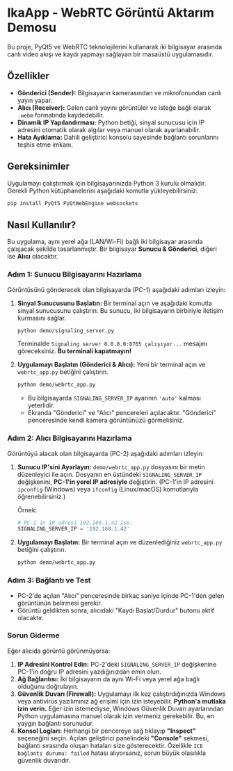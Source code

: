 # IkaApp - WebRTC Görüntü Aktarım Demosu

Bu proje, PyQt5 ve WebRTC teknolojilerini kullanarak iki bilgisayar arasında canlı video akışı ve kaydı yapmayı sağlayan bir masaüstü uygulamasıdır.

## Özellikler

- **Gönderici (Sender):** Bilgisayarın kamerasından ve mikrofonundan canlı yayın yapar.
- **Alıcı (Receiver):** Gelen canlı yayını görüntüler ve isteğe bağlı olarak `.webm` formatında kaydedebilir.
- **Dinamik IP Yapılandırması:** Python betiği, sinyal sunucusu için IP adresini otomatik olarak algılar veya manuel olarak ayarlanabilir.
- **Hata Ayıklama:** Dahili geliştirici konsolu sayesinde bağlantı sorunlarını teşhis etme imkanı.

## Gereksinimler

Uygulamayı çalıştırmak için bilgisayarınızda Python 3 kurulu olmalıdır. Gerekli Python kütüphanelerini aşağıdaki komutla yükleyebilirsiniz:

```bash
pip install PyQt5 PyQtWebEngine websockets
```

## Nasıl Kullanılır?

Bu uygulama, aynı yerel ağa (LAN/Wi-Fi) bağlı iki bilgisayar arasında çalışacak şekilde tasarlanmıştır. Bir bilgisayar **Sunucu & Gönderici**, diğeri ise **Alıcı** olacaktır.

### Adım 1: Sunucu Bilgisayarını Hazırlama

Görüntüsünü gönderecek olan bilgisayarda (PC-1) aşağıdaki adımları izleyin:

1.  **Sinyal Sunucusunu Başlatın:**
    Bir terminal açın ve aşağıdaki komutla sinyal sunucusunu çalıştırın. Bu sunucu, iki bilgisayarın birbiriyle iletişim kurmasını sağlar.
    ```bash
    python demo/signaling_server.py
    ```
    Terminalde `Signaling server 0.0.0.0:8765 çalışıyor...` mesajını göreceksiniz. **Bu terminali kapatmayın!**

2.  **Uygulamayı Başlatın (Gönderici & Alıcı):**
    Yeni bir terminal açın ve `webrtc_app.py` betiğini çalıştırın.
    ```bash
    python demo/webrtc_app.py
    ```
    - Bu bilgisayarda `SIGNALING_SERVER_IP` ayarının `'auto'` kalması yeterlidir.
    - Ekranda "Gönderici" ve "Alıcı" pencereleri açılacaktır. "Gönderici" penceresinde kendi kamera görüntünüzü görmelisiniz.

### Adım 2: Alıcı Bilgisayarını Hazırlama

Görüntüyü alacak olan bilgisayarda (PC-2) aşağıdaki adımları izleyin:

1.  **Sunucu IP'sini Ayarlayın:**
    `demo/webrtc_app.py` dosyasını bir metin düzenleyici ile açın. Dosyanın en üstündeki `SIGNALING_SERVER_IP` değişkenini, **PC-1'in yerel IP adresiyle** değiştirin. (PC-1'in IP adresini `ipconfig` (Windows) veya `ifconfig` (Linux/macOS) komutlarıyla öğrenebilirsiniz.)

    Örnek:
    ```python
    # PC-1'in IP adresi 192.168.1.42 ise:
    SIGNALING_SERVER_IP = '192.168.1.42'
    ```

2.  **Uygulamayı Başlatın:**
    Bir terminal açın ve düzenlediğiniz `webrtc_app.py` betiğini çalıştırın.
    ```bash
    python demo/webrtc_app.py
    ```

### Adım 3: Bağlantı ve Test

- PC-2'de açılan "Alıcı" penceresinde birkaç saniye içinde PC-1'den gelen görüntünün belirmesi gerekir.
- Görüntü geldikten sonra, alıcıdaki "Kaydı Başlat/Durdur" butonu aktif olacaktır.

### Sorun Giderme

Eğer alıcıda görüntü görünmüyorsa:

1.  **IP Adresini Kontrol Edin:** PC-2'deki `SIGNALING_SERVER_IP` değişkenine PC-1'in doğru IP adresini yazdığınızdan emin olun.
2.  **Ağ Bağlantısı:** İki bilgisayarın da aynı Wi-Fi veya yerel ağa bağlı olduğunu doğrulayın.
3.  **Güvenlik Duvarı (Firewall):** Uygulamayı ilk kez çalıştırdığınızda Windows veya antivirüs yazılımınız ağ erişimi için izin isteyebilir. **Python'a mutlaka izin verin.** Eğer izin istemediyse, Windows Güvenlik Duvarı ayarlarından Python uygulamasına manuel olarak izin vermeniz gerekebilir. Bu, en yaygın bağlantı sorunudur.
4.  **Konsol Logları:** Herhangi bir pencereye sağ tıklayıp **"Inspect"** seçeneğini seçin. Açılan geliştirici panelindeki **"Console"** sekmesi, bağlantı sırasında oluşan hataları size gösterecektir. Özellikle `ICE bağlantı durumu: failed` hatası alıyorsanız, sorun büyük olasılıkla güvenlik duvarıdır.